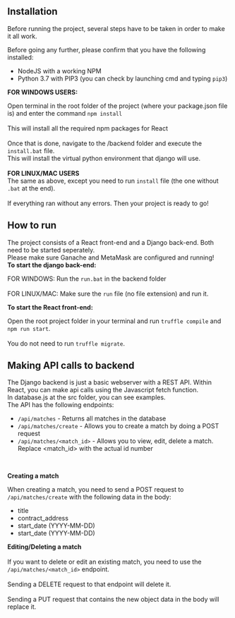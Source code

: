 ## Installation

Before running the project, several steps have to be taken in order to make it all work.

Before going any further, please confirm that you have the following installed:

* NodeJS with a working NPM
* Python 3.7 with PIP3 (you can check by launching cmd and typing `pip3`)

**FOR WINDOWS USERS:**

Open terminal in the root folder of the project (where your package.json file is) and enter the command `npm install`
<br><br>
This will install all the required npm packages for React
<br><br>
Once that is done, navigate to the /backend folder and execute the `install.bat` file.<br>
This will install the virtual python environment that django will use.
<br><br>
**FOR LINUX/MAC USERS**<br>
The same as above, except you need to run `install` file (the one without `.bat` at the end).
<br>
<br>
If everything ran without any errors. Then your project is ready to go!

## How to run

The project consists of a React front-end and a Django back-end. Both need to be started seperately.
<br>
Please make sure Ganache and MetaMask are configured and running!
<br>
**To start the django back-end:**

FOR WINDOWS: Run the `run.bat` in the backend folder
<br><br>
FOR LINUX/MAC: Make sure the `run` file (no file extension) and run it.

**To start the React front-end:**

Open the root project folder in your terminal and run `truffle compile` and `npm run start`.
<br><br>
You do not need to run `truffle migrate`.

## Making API calls to backend

The Django backend is just a basic webserver with a REST API. Within React, you can make api calls using the Javascript fetch function.
<br>In database.js at the src folder, you can see examples.
<br>
The API has the following endpoints:<br>
* `/api/matches` - Returns all matches in the database
* `/api/matches/create` - Allows you to create a match by doing a POST request
* `/api/matches/<match_id>` - Allows you to view, edit, delete a match. Replace <match_id> with the actual id number
<br>

**Creating a match**<br>

When creating a match, you need to send a POST request to `/api/matches/create` with the following data in the body:<br>

* title
* contract_address
* start_date (YYYY-MM-DD)
* start_date (YYYY-MM-DD)

**Editing/Deleting a match**
<br><br>
If you want to delete or edit an existing match, you need to use the `/api/matches/<match_id>` endpoint.<br><br>
Sending a DELETE request to that endpoint will delete it.<br><br>
Sending a PUT request that contains the new object data in the body will replace it.

